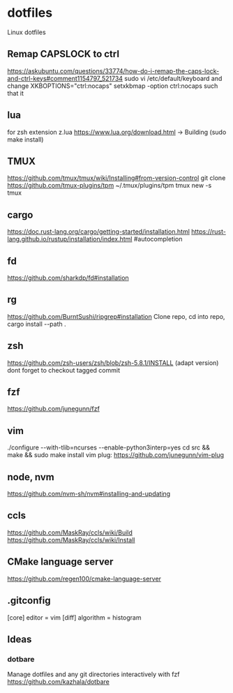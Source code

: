 # dotfiles
Linux dotfiles

## Remap CAPSLOCK to ctrl
https://askubuntu.com/questions/33774/how-do-i-remap-the-caps-lock-and-ctrl-keys#comment1154797_521734
sudo vi /etc/default/keyboard and change XKBOPTIONS="ctrl:nocaps"
setxkbmap -option ctrl:nocaps such that it

## lua
for zsh extension z.lua
https://www.lua.org/download.html -> Building (sudo make install)

## TMUX
https://github.com/tmux/tmux/wiki/Installing#from-version-control
git clone https://github.com/tmux-plugins/tpm ~/.tmux/plugins/tpm
tmux new -s tmux

## cargo
https://doc.rust-lang.org/cargo/getting-started/installation.html
https://rust-lang.github.io/rustup/installation/index.html #autocompletion

## fd
https://github.com/sharkdp/fd#installation

## rg
https://github.com/BurntSushi/ripgrep#installation
Clone repo, cd into repo, cargo install --path .

## zsh
https://github.com/zsh-users/zsh/blob/zsh-5.8.1/INSTALL (adapt version)
dont forget to checkout tagged commit

## fzf
https://github.com/junegunn/fzf

## vim
./configure --with-tlib=ncurses --enable-python3interp=yes
cd src && make && sudo make install
vim plug: https://github.com/junegunn/vim-plug

## node, nvm
https://github.com/nvm-sh/nvm#installing-and-updating

## ccls
https://github.com/MaskRay/ccls/wiki/Build
https://github.com/MaskRay/ccls/wiki/Install

## CMake language server
https://github.com/regen100/cmake-language-server

## .gitconfig
[core]
    editor = vim
[diff]
    algorithm = histogram

## Ideas

### dotbare
Manage dotfiles and any git directories interactively with fzf
https://github.com/kazhala/dotbare
